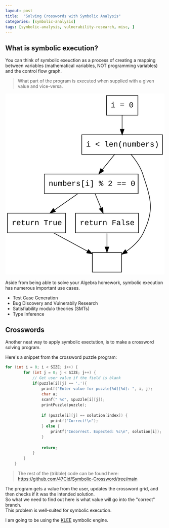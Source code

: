 ```yaml
---
layout: post
title:  "Solving Crosswords with Symbolic Analysis"
categories: [symbolic-analysis]
tags: [symbolic-analysis, vulnerability-research, misc, ]
---
```


## What is symbolic execution?
You can think of symbolic exeuction as a process of creating a mapping between variables (mathematical variables, NOT programming variables) and the control flow graph. 
> What part of the program is executed when supplied with a given value and vice-versa.

![Control Flow Graph](/images/cfg.svg)

Aside from being able to solve your Algebra homework, symbolic execution has numerous important use cases.
* Test Case Generation 
* Bug Discovery and Vulnerabily Research
* Satisfiability modulo theories (SMTs)
* Type Inference

## Crosswords
Another neat way to apply symbolic exectution, is to make a crossword solving program.

Here's a snippet from the crossword puzzle program: 

```c
for (int i = 0; i < SIZE; i++) {
        for (int j = 0; j < SIZE; j++) {
            // Get user value if the field is blank
            if(puzzle[i][j] == '.'){
                printf("Enter value for puzzle[%d][%d]: ", i, j);
                char a; 
                scanf(" %c", &puzzle[i][j]);
                printPuzzle(puzzle);

                if (puzzle[i][j] == solution[index]) {
                    printf("Correct!\n");
                } else {
                    printf("Incorrect. Expected: %c\n", solution[i]);
                }

                return;
            }
        }
    }
```
> The rest of the (tribble) code can be found here: https://github.com/47Cid/Symbolic-Crossword/tree/main 

The program gets a value from the user, updates the crossword grid, and then checks if it was the intended solution.  
So what we need to find out here is what value will go into the "correct" branch.  
This problem is well-suited for symbolic execution.

I am going to be using the [KLEE](https://klee.github.io/docs/) symbolic engine.